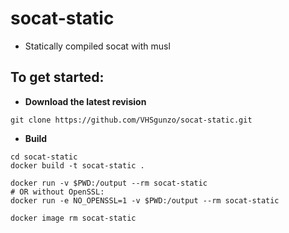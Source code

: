 # socat-static
* Statically compiled socat with musl
## To get started:
* **Download the latest revision**
```
git clone https://github.com/VHSgunzo/socat-static.git
```
* **Build**
```
cd socat-static
docker build -t socat-static .

docker run -v $PWD:/output --rm socat-static
# OR without OpenSSL:
docker run -e NO_OPENSSL=1 -v $PWD:/output --rm socat-static

docker image rm socat-static
```
